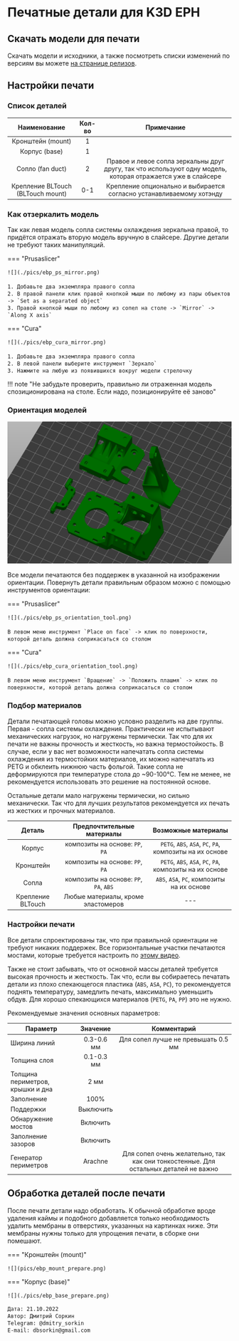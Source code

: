 # Печатные детали для K3D EPH

## Скачать модели для печати

Скачать модели и исходники, а также посмотреть списки изменений по версиям вы можете [на странице релизов](./releases.md).

## Настройки печати

### Список деталей

| Наименование | Кол-во | Примечание |
|:------------:|:------:|:----------:|
| Кронштейн (mount) | 1 | |
| Корпус (base) | 1 | |
| Сопло (fan duct) | 2 | Правое и левое сопла зеркальны друг другу, так что используют одну модель, которая отражается уже в слайсере |
| Крепление BLTouch (BLTouch mount) | 0-1 | Крепление опционально и выбирается согласно устанавливаемому хотэнду |

### Как отзеркалить модель

Так как левая модель сопла системы охлаждения зеркальна правой, то придётся отражать вторую модель вручную в слайсере. Другие детали не требуют таких манипуляций.

=== "Prusaslicer"

    ![](./pics/ebp_ps_mirror.png)

    1. Добавьте два экземпляра правого сопла
    2. В правой панели клик правой кнопкой мыши по любому из пары объектов -> `Set as a separated object`
    3. Правой кнопкой мыши по любому из сопел на столе -> `Mirror` -> `Along X axis`

=== "Cura"

    ![](./pics/ebp_cura_mirror.png)

    1. Добавьте два экземпляра правого сопла
    2. В левой панели выберите инструмент `Зеркало`
    3. Нажмите на любую из появившихся вокруг модели стрелочку

!!! note "Не забудьте проверить, правильно ли отраженная модель спозиционирована на столе. Если надо, позиционируйте её заново"

### Ориентация моделей

![](./pics/ebp_orientation.png)

Все модели печатаются без поддержек в указанной на изображении ориентации. Повернуть детали правильным образом можно с помощью инструментов ориентации:

=== "Prusaslicer"

    ![](./pics/ebp_ps_orientation_tool.png)

    В левом меню инструмент `Place on face` -> клик по поверхности, которой деталь должна соприкасаться со столом

=== "Cura"

    ![](./pics/ebp_cura_orientation_tool.png)

    В левом меню инструмент `Вращение` -> `Положить плашмя` -> клик по поверхности, которой деталь должна соприкасаться со столом

### Подбор материалов

Детали печатающей головы можно условно разделить на две группы. Первая - сопла системы охлаждения. Практически не испытывают механических нагрузок, но нагружены термически. Так что для их печати не важны прочность и жесткость, но важна термостойкость. В случае, если у вас нет возможности напечатать сопла системы охлаждения из термостойких материалов, их можно напечатать из PETG и обклеить нижнюю часть фольгой. Такие сопла не деформируются при температуре стола до ~90-100°C. Тем не менее, не рекомендуется использовать это решение на постоянной основе.

Остальные детали мало нагружены термически, но сильно механически. Так что для лучших результатов рекомендуется их печать из жестких и прочных материалов.

| Деталь | Предпочтительные материалы | Возможные материалы |
|:------:|:--------------------------:|:-------------------:|
| Корпус | композиты на основе: `PP`, `PA` | `PETG`, `ABS`, `ASA`, `PC`, `PA`, композиты на их основе |
| Кронштейн | композиты на основе: `PP`, `PA` | `PETG`, `ABS`, `ASA`, `PC`, `PA`, композиты на их основе |
| Сопла | композиты на основе: `PP`, `PA`, `ABS` | `ABS`, `ASA`, `PC`, композиты на их основе |
| Крепление BLTouch | Любые материалы, кроме эластомеров | --- |

### Настройки печати

Все детали спроектированы так, что при правильной ориентации не требуют никаких поддержек. Все горизонтальные участки печатаются мостами, которые требуется настроить по [этому видео](https://www.youtube.com/watch?v=Xf8D3R_VADo). 

Также не стоит забывать, что от основной массы деталей требуется высокая прочность и жесткость. Так что, если вы собираетесь печатать детали из плохо спекающегося пластика (`ABS`, `ASA`, `PC`), то рекомендуется поднять температуру, замедлить печать, максимально уменьшить обдув. Для хорошо спекающихся материалов (`PETG`, `PA`, `PP`) это не нужно.

Рекомендуемые значения основных параметров:

| Параметр                         | Значение               | Комментарий |
| -------------------------------- |:----------------------:|:-----------:|
| Ширина линий                     | 0.3-0.6 мм             | Для сопел лучше не превышать 0.5 мм |
| Толщина слоя                     | 0.1-0.3 мм             | |
| Толщина периметров, крышки и дна | 2 мм                   | |
| Заполнение                       | 100%                   | |
| Поддержки                        | Выключить              | |
| Обнаружение мостов               | Включить               | |
| Заполнение зазоров               | Включить               | |
| Генератор периметров             | Arachne | Для сопел очень желательно, так как они тонкостенные. Для остальных деталей не важно |

## Обработка деталей после печати

После печати детали надо обработать. К обычной обработке вроде удаления каймы и подобного добавляется только необходимость удалить мембраны в отверстиях, указанных на картинках ниже. Эти мембраны нужны только для упрощения печати, в сборке они помешают.

=== "Кронштейн (mount)"

    ![](pics/ebp_mount_prepare.png)

=== "Корпус (base)"

    ![](./pics/ebp_base_prepare.png)

```
Дата: 21.10.2022
Автор: Дмитрий Соркин
Telegram: @dmitry_sorkin
E-mail: dbsorkin@gmail.com
```